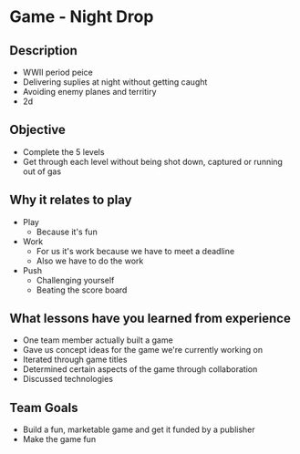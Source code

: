 # Game - Night Drop

## Description

-   WWII period peice
-   Delivering suplies at night without getting caught
-   Avoiding enemy planes and territiry
-   2d

## Objective

-   Complete the 5 levels
-   Get through each level without being shot down, captured or running out of gas

## Why it relates to play

-   Play
    -   Because it's fun
-   Work
    -   For us it's work because we have to meet a deadline
    -   Also we have to do the work
-   Push
    -   Challenging yourself
    -   Beating the score board

## What lessons have you learned from experience

-   One team member actually built a game
-   Gave us concept ideas for the game we're currently working on
-   Iterated through game titles
-   Determined certain aspects of the game through collaboration
-   Discussed technologies

## Team Goals

-   Build a fun, marketable game and get it funded by a publisher
-   Make the game fun
